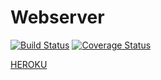 # Webserver
[![Build Status](https://travis-ci.org/PZ-Grupa-5-2018/Webserver.svg?branch=master)](https://travis-ci.org/PZ-Grupa-5-2018/Webserver)
[![Coverage Status](https://coveralls.io/repos/github/PZ-Grupa-5-2018/Webserver/badge.svg?branch=master)](https://coveralls.io/github/PZ-Grupa-5-2018/Webserver?branch=master)

[HEROKU](https://pz-webserver.herokuapp.com/)
